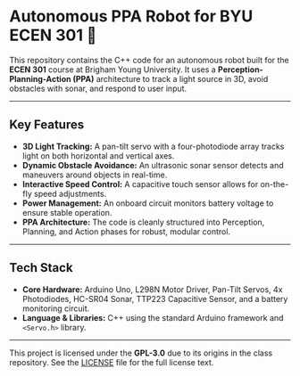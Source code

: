 # Autonomous PPA Robot for BYU ECEN 301 🤖

This repository contains the C++ code for an autonomous robot built for the **ECEN 301** course at Brigham Young University. It uses a **Perception-Planning-Action (PPA)** architecture to track a light source in 3D, avoid obstacles with sonar, and respond to user input.



***

## Key Features
* **3D Light Tracking:** A pan-tilt servo with a four-photodiode array tracks light on both horizontal and vertical axes.
* **Dynamic Obstacle Avoidance:** An ultrasonic sonar sensor detects and maneuvers around objects in real-time.
* **Interactive Speed Control:** A capacitive touch sensor allows for on-the-fly speed adjustments.
* **Power Management:** An onboard circuit monitors battery voltage to ensure stable operation.
* **PPA Architecture:** The code is cleanly structured into Perception, Planning, and Action phases for robust, modular control.

***

## Tech Stack

* **Core Hardware:** Arduino Uno, L298N Motor Driver, Pan-Tilt Servos, 4x Photodiodes, HC-SR04 Sonar, TTP223 Capacitive Sensor, and a battery monitoring circuit.
* **Language & Libraries:** C++ using the standard Arduino framework and `<Servo.h>` library.

***

This project is licensed under the **GPL-3.0** due to its origins in the class repository. See the [LICENSE](LICENSE) file for the full license text.
